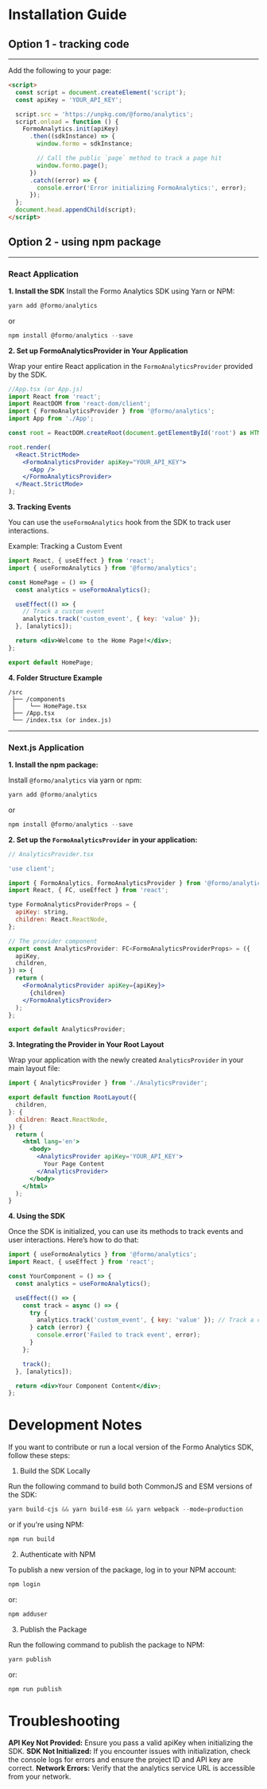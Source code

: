 # Installation Guide

## Option 1 - tracking code

---

Add the following to your page:

```html
<script>
  const script = document.createElement('script');
  const apiKey = 'YOUR_API_KEY';

  script.src = 'https://unpkg.com/@formo/analytics';
  script.onload = function () {
    FormoAnalytics.init(apiKey)
      .then((sdkInstance) => {
        window.formo = sdkInstance;

        // Call the public `page` method to track a page hit
        window.formo.page();
      })
      .catch((error) => {
        console.error('Error initializing FormoAnalytics:', error);
      });
  };
  document.head.appendChild(script);
</script>
```

## Option 2 - using npm package

---

### React Application

**1. Install the SDK**
Install the Formo Analytics SDK using Yarn or NPM:

```jsx
yarn add @formo/analytics
```

or

```jsx
npm install @formo/analytics --save
```

**2. Set up FormoAnalyticsProvider in Your Application**

Wrap your entire React application in the `FormoAnalyticsProvider` provided by the SDK.

```jsx 
//App.tsx (or App.js)
import React from 'react';
import ReactDOM from 'react-dom/client';
import { FormoAnalyticsProvider } from '@formo/analytics';
import App from './App';

const root = ReactDOM.createRoot(document.getElementById('root') as HTMLElement);

root.render(
  <React.StrictMode>
    <FormoAnalyticsProvider apiKey="YOUR_API_KEY">
      <App />
    </FormoAnalyticsProvider>
  </React.StrictMode>
);
```

**3. Tracking Events**

You can use the `useFormoAnalytics` hook from the SDK to track user interactions.

Example: Tracking a Custom Event

```jsx
import React, { useEffect } from 'react';
import { useFormoAnalytics } from '@formo/analytics';

const HomePage = () => {
  const analytics = useFormoAnalytics();

  useEffect(() => {
    // Track a custom event
    analytics.track('custom_event', { key: 'value' });
  }, [analytics]);

  return <div>Welcome to the Home Page!</div>;
};

export default HomePage;
```

**4. Folder Structure Example**

```
/src
 ├── /components
 │    └── HomePage.tsx
 ├── /App.tsx
 └── /index.tsx (or index.js)
```

---

### Next.js Application

**1. Install the npm package:**

Install `@formo/analytics` via yarn or npm:

```jsx
yarn add @formo/analytics
```

or

```jsx
npm install @formo/analytics --save
```

**2. Set up the `FormoAnalyticsProvider` in your application:**

```jsx
// AnalyticsProvider.tsx

'use client';

import { FormoAnalytics, FormoAnalyticsProvider } from '@formo/analytics';
import React, { FC, useEffect } from 'react';

type FormoAnalyticsProviderProps = {
  apiKey: string,
  children: React.ReactNode,
};

// The provider component
export const AnalyticsProvider: FC<FormoAnalyticsProviderProps> = ({
  apiKey,
  children,
}) => {
  return (
    <FormoAnalyticsProvider apiKey={apiKey}>
      {children}
    </FormoAnalyticsProvider>
  );
};

export default AnalyticsProvider;
```

**3. Integrating the Provider in Your Root Layout**

Wrap your application with the newly created `AnalyticsProvider` in your main layout file:

```jsx
import { AnalyticsProvider } from './AnalyticsProvider';

export default function RootLayout({
  children,
}: {
  children: React.ReactNode,
}) {
  return (
    <html lang='en'>
      <body>
        <AnalyticsProvider apiKey='YOUR_API_KEY'>
          Your Page Content
        </AnalyticsProvider>
      </body>
    </html>
  );
}
```

**4. Using the SDK**

Once the SDK is initialized, you can use its methods to track events and user interactions. Here’s how to do that:

```jsx
import { useFormoAnalytics } from '@formo/analytics';
import React, { useEffect } from 'react';

const YourComponent = () => {
  const analytics = useFormoAnalytics();

  useEffect(() => {
    const track = async () => {
      try {
        analytics.track('custom_event', { key: 'value' }); // Track a custom event
      } catch (error) {
        console.error('Failed to track event', error);
      }
    };

    track();
  }, [analytics]);

  return <div>Your Component Content</div>;
};
```

# Development Notes

If you want to contribute or run a local version of the Formo Analytics SDK, follow these steps:

1. Build the SDK Locally

Run the following command to build both CommonJS and ESM versions of the SDK:

```jsx
yarn build-cjs && yarn build-esm && yarn webpack --mode=production
```

or if you're using NPM:

```jsx
npm run build
```

2. Authenticate with NPM

To publish a new version of the package, log in to your NPM account:

```jsx
npm login
```

or:

```jsx
npm adduser
```

3. Publish the Package

Run the following command to publish the package to NPM:

```jsx
yarn publish
```

or:

```jsx
npm run publish
```

# Troubleshooting

**API Key Not Provided:** Ensure you pass a valid apiKey when initializing the SDK.
**SDK Not Initialized:** If you encounter issues with initialization, check the console logs for errors and ensure the project ID and API key are correct.
**Network Errors:** Verify that the analytics service URL is accessible from your network.

